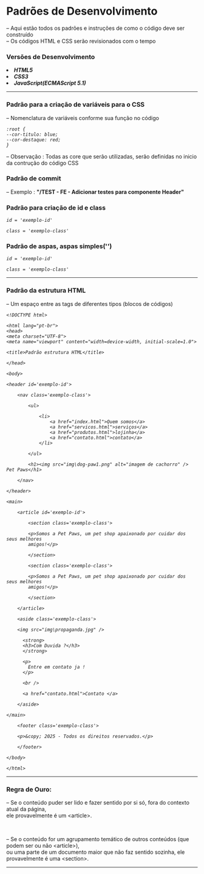<h1>Padrões de Desenvolvimento</h1>
<p> – Aqui estão todos os padrões e instruções de como o código deve ser construído <br> – Os códigos HTML e CSS serão revisionados com o tempo </p>


<h3>Versões de Desenvolvimento</h3>


<strong>

<li><i> HTML5 </i> </li>
<li><i> CSS3 </i> </li>
<li><i> JavaScript(ECMAScript 5.1) </i></li>

</strong>

<hr>

<h3>Padrão para a criação de variáveis para o CSS</h3>
<p> – Nomenclatura de variáveis conforme sua função no código</p>

<i>

    :root {
    --cor-titulo: blue;
    --cor-destaque: red;
    }

</i>

<p> – Observação : Todas as core que serão utilizadas, serão definidas no inicio da contrução do código CSS</p>

<h3>Padrão de commit </h3>
<p> – Exemplo : <strong>"/TEST - FE - Adicionar testes para componente Header"</strong></p>


<h3> Padrão para criação de id e class </h3>

<i>

    id = 'exemplo-id'
    
    class = 'exemplo-class'

</i>



<h3>Padrão de aspas, aspas simples('')</h3>

<i>

    id = 'exemplo-id'

    class = 'exemplo-class'

</i>



<hr>      


<h3>Padrão da estrutura HTML</h3>

<p> – Um espaço entre as tags de diferentes tipos (blocos de códigos)</p>
<i>

    <!DOCTYPE html>

    <html lang="pt-br">
    <head>
    <meta charset="UTF-8">
    <meta name="viewport" content="width=device-width, initial-scale=1.0">

    <title>Padrão estrutura HTML</title>

    </head>

    <body>

    <header id='exemplo-id'>

        <nav class='exemplo-class'>

            <ul>

                <li>
                    <a href="index.html">Quem somos</a>
                    <a href="servicos.html">serviços</a>
                    <a href="produtos.html">lojinha</a>
                    <a href="contato.html">contato</a>
                </li>

            </ul>

            <h1><img src="img\dog-paw1.png" alt="imagem de cachorro" /> Pet Paws</h1>

        </nav>

    </header>

    <main>

        <article id='exemplo-id'>

            <section class='exemplo-class'>

            <p>Somos a Pet Paws, um pet shop apaixonado por cuidar dos seus melhores
            amigos!</p>
            
            </section>

            <section class='exemplo-class'>
            
            <p>Somos a Pet Paws, um pet shop apaixonado por cuidar dos seus melhores
            amigos!</p>

            </section>

        </article>

        <aside class='exemplo-class'>
        
        <img src="img\propaganda.jpg" />

          <strong>
          <h3>Com Duvida ?</h3>        
          </strong>

          <p>
            Entre em contato ja !
          </p>

          <br />

          <a href="contato.html">Contato </a>

        </aside>

    </main>

        <footer class='exemplo-class'>
        
        <p>&copy; 2025 - Todos os direitos reservados.</p>

        </footer>

    </body>

    </html>
    
</i>
<hr>


<h3> Regra de Ouro:</h3>

<p> – Se o conteúdo puder ser lido e fazer sentido por si só, fora do contexto atual da página, <br>
    ele provavelmente é um &ltarticle&gt.</p>

<br>

<p> – Se o conteúdo for um agrupamento temático de outros conteúdos (que podem ser ou não &ltarticle&gt), <br>
ou uma parte de um documento maior que não faz sentido sozinha, ele provavelmente é uma &ltsection&gt.</p>

<hr>